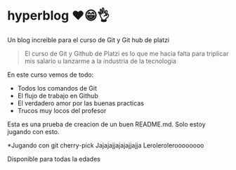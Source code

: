 # hyperblog ❤😁👌
Un blog increible para el curso de Git y Git hub de platzi

>El curso de Git y Github de Platzi es lo que me hacia falta para triplicar mis salario u lanzarme a la industria de la tecnologia

En este curso vemos de todo:

* Todos los comandos de Git
* El flujo de trabajo en Github
* El verdadero amor por las buenas practicas
* Trucos muy locos del profesor 

Esta es una prueba de creacion de un buen README.md. Solo estoy jugando con esto.

*Jugando con git cherry-pick
Jajajajjajajajjajja
Leroleroleroooooooo

Disponible para todas la edades
